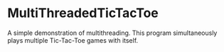# MultiThreadedTicTacToe
A simple demonstration of multithreading. This program simultaneously plays multiple Tic-Tac-Toe games with itself.
